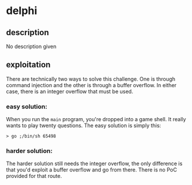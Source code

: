 # delphi

## description

No description given

## exploitation

There are technically two ways to solve this challenge.  One is through command
injection and the other is through a buffer overflow.  In either case, there is
an integer overflow that must be used.

### easy solution:

When you run the `main` program, you're dropped into a game shell.  It really
wants to play twenty questions. The easy solution is simply this:

```text
> go ;/bin/sh 65498
```

### harder solution:

The harder solution still needs the integer overflow, the only difference is
that you'd exploit a buffer overflow and go from there. There is no PoC
provided for that route.
